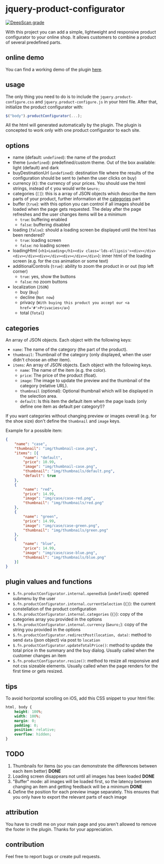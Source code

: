 # jquery-product-configurator
[![DeepScan grade](https://deepscan.io/api/teams/10967/projects/13906/branches/246159/badge/grade.svg)](https://deepscan.io/dashboard#view=project&tid=10967&pid=13906&bid=246159)

With this project you can add a simple, lightweight and responsive product configurator to your online shop. It allows customers to combine a product of several predefined parts.

## online demo
You can find a working demo of the plugin [here](http://projects.marius-butz.de/product-configurator).

## usage
The only thing you need to do is to include the ```jquery.product-configure.css``` and ```jquery.product-configure.js``` in your html file.
After that, initialize the product configurator with:
```JavaScript
$("body").productConfigurator(...);
```
All the html will generated automatically by the plugin. The plugin is concepted to work only with one product configurator to each site.

## options
* name (default: ```undefined```): the name of the product
* theme (```undefined```): predefined/custom theme. Out of the box available: light (default) and dark
* buyDestinationUrl (```undefined```): destination file where the results of the configuration should be sent to (when the user clicks on buy)
* currency (```€```): the currency of your prices. You should use the html strings, instead of ```€``` you would write ```&euro;```
* categories (```[]```): this is a array of JSON objects which describe the item parts of your product, further information at the [categories](#categories) part
* buffer (```true```): with this option you can control if all images should be loaded when the page gets requested. The delay after the page refreshes and the user changes items will be a minimum
  * ```true```: buffering enabled
  * ```false```: buffering disabled
* loading (```false```): should a loading screen be displayed until the html has been rendered?
  * ```true```: loading screen
  * ```false```: no loading screen
* loadingHtml (```<h1>Loading</h1><div class='lds-ellipsis'><div></div><div></div><div></div><div></div></div>```): inner html of the loading screen (e.g. for the css animation or some text)
* additionalControls (```true```): ability to zoom the product in or out (top left corner)
  * ```true```: yes, show the buttons
  * ```false```: no zoom buttons
* localization (```JSON```)
  * buy (```Buy```)
  * decline (```Not now```)
  * privacy (```With buying this product you accept our <a href='#'>Privacies</a>```)
  * total (```Total```)
  
## categories
An array of JSON objects. Each object with the following keys:
* ```name```: The name of the category (the part of the product).
* ```thumbnail```: Thumbnail of the category (only displayed, when the user didn't choose an other item).
* ```items```: An array of JSON objects. Each object with the following keys.
  * ```name```: The name of the item (e.g. the color).
  * ```price```: The price of the product (float).
  * ```image```: The image to update the preview and the thumbnail of the category (relative URL).
  * ```thumbnail``` (optional): Optional thumbnail which will be displayed in the selection area.
  * ```default```: Is this item the default item when the page loads (only define one item as default per category!)?

If you want categories without changing preview or images overall (e.g. for the shoe size) don't define the ```thumbnail``` and ```image``` keys.

Example for a possible item:
```JSON
{
	"name": "case",
	"thumbnail": "img/thumbnail-case.png",
	"items": [{
		"name": "default",
		"price": 10.99,
		"image": "img/thumbnail-case.png",
		"thumbnail": "img/thumbnails/default.png",
		"default": true
	},
	{
		"name": "red",
		"price": 14.99,
		"image": "img/case/case-red.png",
		"thumbnail": "img/thumbnails/red.png"
	},
	{
		"name": "green",
		"price": 14.99,
		"image": "img/case/case-green.png",
		"thumbnail": "img/thumbnails/green.png"
	},
	{
		"name": "blue",
		"price": 14.99,
		"image": "img/case/case-blue.png",
		"thumbnail": "img/thumbnails/blue.png"
	}]
}
```
## plugin values and functions
* ```$.fn.productConfigurator.internal.openedSub``` (```undefined```): opened submenu by the user
* ```$.fn.productConfigurator.internal.currentSelection``` (```{}```): the current constellation of the product configuration
* ```$.fn.productConfigurator.internal.categories``` (```{}```): copy of the categories array you provided in the options
* ```$.fn.productConfigurator.internal.currency``` (```&euro;```): copy of the string you provided in the options
* ```$.fn.productConfigurator.redirectPost(location, data)```: method to send ```data``` (json object) via post to ```location```
* ```$.fn.productConfigurator.updateTotalPrice()```: method to update the total price in the summary and the buy dialog. Usually called when the customer changes an item
* ```$.fn.productConfigurator.resize()```: method to resize all responsive and not css sizeable elements. Usually called when the page renders for the first time or gets resized.

## tips
To avoid horizontal scrolling on iOS, add this CSS snippet to your html file:
```CSS
html, body {
	height: 100%;
	width: 100%;
	margin: 0;
	padding: 0;
	position: relative;
	overflow: hidden;
}
```

## TODO
1. Thumbnails for items (so you can demonstrate the differences between each item better) **DONE**
2. Loading screen disappears not until all images has been loaded **DONE**
3. "Buffer" mode: all images will be loaded first, so the latency between changing an item and getting feedback will be a minimum **DONE**
4. Define the position for each preview image separately. This ensures that you only have to export the relevant parts of each image

## attribution
You have to credit me on your main page and you aren't allowed to remove the footer in the plugin. Thanks for your appreciation.

## contribution
Feel free to report bugs or create pull requests.
